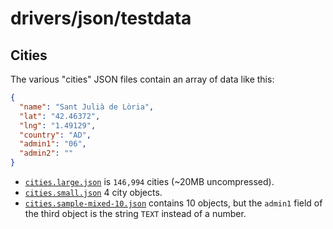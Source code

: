 # drivers/json/testdata


## Cities

The various "cities" JSON files contain an array of data like this:

```json
{
  "name": "Sant Julià de Lòria",
  "lat": "42.46372",
  "lng": "1.49129",
  "country": "AD",
  "admin1": "06",
  "admin2": ""
}
```



- [`cities.large.json`](cities.large.json) is `146,994` cities (~20MB uncompressed).
- [`cities.small.json`](cities.small.json) 4 city objects.
- [`cities.sample-mixed-10.json`](cities.sample-mixed-10.json) contains 10 objects, but the `admin1` field
  of the third object is the string `TEXT` instead of a number.


